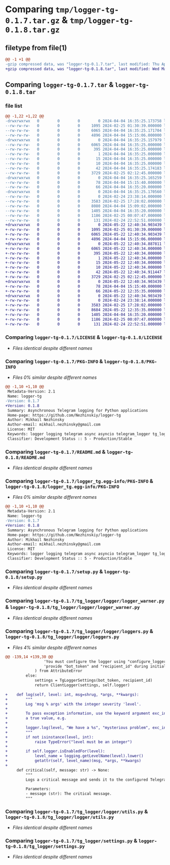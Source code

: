 # Comparing `tmp/logger-tg-0.1.7.tar.gz` & `tmp/logger-tg-0.1.8.tar.gz`

## filetype from file(1)

```diff
@@ -1 +1 @@
-gzip compressed data, was "logger-tg-0.1.7.tar", last modified: Thu Apr  4 16:35:25 2024, max compression
+gzip compressed data, was "logger-tg-0.1.8.tar", last modified: Wed May 22 12:40:34 2024, max compression
```

## Comparing `logger-tg-0.1.7.tar` & `logger-tg-0.1.8.tar`

### file list

```diff
@@ -1,22 +1,22 @@
-drwxrwxrwx   0        0        0        0 2024-04-04 16:35:25.173758 logger-tg-0.1.7/
--rw-rw-rw-   0        0        0     1095 2024-02-25 01:30:39.000000 logger-tg-0.1.7/LICENSE
--rw-rw-rw-   0        0        0     6065 2024-04-04 16:35:25.171704 logger-tg-0.1.7/PKG-INFO
--rw-rw-rw-   0        0        0     4896 2024-04-04 15:15:06.000000 logger-tg-0.1.7/README.md
-drwxrwxrwx   0        0        0        0 2024-04-04 16:35:25.157979 logger-tg-0.1.7/logger_tg.egg-info/
--rw-rw-rw-   0        0        0     6065 2024-04-04 16:35:25.000000 logger-tg-0.1.7/logger_tg.egg-info/PKG-INFO
--rw-rw-rw-   0        0        0      395 2024-04-04 16:35:25.000000 logger-tg-0.1.7/logger_tg.egg-info/SOURCES.txt
--rw-rw-rw-   0        0        0        1 2024-04-04 16:35:25.000000 logger-tg-0.1.7/logger_tg.egg-info/dependency_links.txt
--rw-rw-rw-   0        0        0       15 2024-04-04 16:35:25.000000 logger-tg-0.1.7/logger_tg.egg-info/requires.txt
--rw-rw-rw-   0        0        0       10 2024-04-04 16:35:25.000000 logger-tg-0.1.7/logger_tg.egg-info/top_level.txt
--rw-rw-rw-   0        0        0       42 2024-04-04 16:35:25.174183 logger-tg-0.1.7/setup.cfg
--rw-rw-rw-   0        0        0     3729 2024-02-25 02:12:45.000000 logger-tg-0.1.7/setup.py
-drwxrwxrwx   0        0        0        0 2024-04-04 16:35:25.165259 logger-tg-0.1.7/tg_logger/
--rw-rw-rw-   0        0        0       78 2024-04-04 15:15:40.000000 logger-tg-0.1.7/tg_logger/__init__.py
--rw-rw-rw-   0        0        0       66 2024-04-04 16:35:20.000000 logger-tg-0.1.7/tg_logger/__version__.py
-drwxrwxrwx   0        0        0        0 2024-04-04 16:35:25.170560 logger-tg-0.1.7/tg_logger/logger/
--rw-rw-rw-   0        0        0        0 2024-02-24 23:38:14.000000 logger-tg-0.1.7/tg_logger/logger/__init__.py
--rw-rw-rw-   0        0        0     3583 2024-02-25 17:28:02.000000 logger-tg-0.1.7/tg_logger/logger/logger_warner.py
--rw-rw-rw-   0        0        0     8080 2024-04-04 15:09:02.000000 logger-tg-0.1.7/tg_logger/logger/loggers.py
--rw-rw-rw-   0        0        0     1405 2024-04-04 16:35:20.000000 logger-tg-0.1.7/tg_logger/logger/utils.py
--rw-rw-rw-   0        0        0     1186 2024-02-25 00:07:47.000000 logger-tg-0.1.7/tg_logger/settings.py
--rw-rw-rw-   0        0        0      131 2024-02-24 22:52:51.000000 logger-tg-0.1.7/tg_logger/utils.py
+drwxrwxrwx   0        0        0        0 2024-05-22 12:40:34.903439 logger-tg-0.1.8/
+-rw-rw-rw-   0        0        0     1095 2024-02-25 01:30:39.000000 logger-tg-0.1.8/LICENSE
+-rw-rw-rw-   0        0        0     6065 2024-05-22 12:40:34.903439 logger-tg-0.1.8/PKG-INFO
+-rw-rw-rw-   0        0        0     4896 2024-04-04 15:15:06.000000 logger-tg-0.1.8/README.md
+drwxrwxrwx   0        0        0        0 2024-05-22 12:40:34.887811 logger-tg-0.1.8/logger_tg.egg-info/
+-rw-rw-rw-   0        0        0     6065 2024-05-22 12:40:34.000000 logger-tg-0.1.8/logger_tg.egg-info/PKG-INFO
+-rw-rw-rw-   0        0        0      395 2024-05-22 12:40:34.000000 logger-tg-0.1.8/logger_tg.egg-info/SOURCES.txt
+-rw-rw-rw-   0        0        0        1 2024-05-22 12:40:34.000000 logger-tg-0.1.8/logger_tg.egg-info/dependency_links.txt
+-rw-rw-rw-   0        0        0       15 2024-05-22 12:40:34.000000 logger-tg-0.1.8/logger_tg.egg-info/requires.txt
+-rw-rw-rw-   0        0        0       10 2024-05-22 12:40:34.000000 logger-tg-0.1.8/logger_tg.egg-info/top_level.txt
+-rw-rw-rw-   0        0        0       42 2024-05-22 12:40:34.911447 logger-tg-0.1.8/setup.cfg
+-rw-rw-rw-   0        0        0     3729 2024-02-25 02:12:45.000000 logger-tg-0.1.8/setup.py
+drwxrwxrwx   0        0        0        0 2024-05-22 12:40:34.903439 logger-tg-0.1.8/tg_logger/
+-rw-rw-rw-   0        0        0       78 2024-04-04 15:15:40.000000 logger-tg-0.1.8/tg_logger/__init__.py
+-rw-rw-rw-   0        0        0       66 2024-05-22 12:35:35.000000 logger-tg-0.1.8/tg_logger/__version__.py
+drwxrwxrwx   0        0        0        0 2024-05-22 12:40:34.903439 logger-tg-0.1.8/tg_logger/logger/
+-rw-rw-rw-   0        0        0        0 2024-02-24 23:38:14.000000 logger-tg-0.1.8/tg_logger/logger/__init__.py
+-rw-rw-rw-   0        0        0     3583 2024-02-25 17:28:02.000000 logger-tg-0.1.8/tg_logger/logger/logger_warner.py
+-rw-rw-rw-   0        0        0     8684 2024-05-22 12:35:35.000000 logger-tg-0.1.8/tg_logger/logger/loggers.py
+-rw-rw-rw-   0        0        0     1405 2024-04-04 16:35:20.000000 logger-tg-0.1.8/tg_logger/logger/utils.py
+-rw-rw-rw-   0        0        0     1186 2024-02-25 00:07:47.000000 logger-tg-0.1.8/tg_logger/settings.py
+-rw-rw-rw-   0        0        0      131 2024-02-24 22:52:51.000000 logger-tg-0.1.8/tg_logger/utils.py
```

### Comparing `logger-tg-0.1.7/LICENSE` & `logger-tg-0.1.8/LICENSE`

 * *Files identical despite different names*

### Comparing `logger-tg-0.1.7/PKG-INFO` & `logger-tg-0.1.8/PKG-INFO`

 * *Files 0% similar despite different names*

```diff
@@ -1,10 +1,10 @@
 Metadata-Version: 2.1
 Name: logger-tg
-Version: 0.1.7
+Version: 0.1.8
 Summary: Asynchronous Telegram logging for Python applications
 Home-page: https://github.com/Nezhinskiy/logger-tg
 Author: Mikhail Nezhinsky
 Author-email: mikhail.nezhinsky@gmail.com
 License: MIT
 Keywords: logger logging telegram async asyncio telegram_logger tg_logger python
 Classifier: Development Status :: 5 - Production/Stable
```

### Comparing `logger-tg-0.1.7/README.md` & `logger-tg-0.1.8/README.md`

 * *Files identical despite different names*

### Comparing `logger-tg-0.1.7/logger_tg.egg-info/PKG-INFO` & `logger-tg-0.1.8/logger_tg.egg-info/PKG-INFO`

 * *Files 0% similar despite different names*

```diff
@@ -1,10 +1,10 @@
 Metadata-Version: 2.1
 Name: logger-tg
-Version: 0.1.7
+Version: 0.1.8
 Summary: Asynchronous Telegram logging for Python applications
 Home-page: https://github.com/Nezhinskiy/logger-tg
 Author: Mikhail Nezhinsky
 Author-email: mikhail.nezhinsky@gmail.com
 License: MIT
 Keywords: logger logging telegram async asyncio telegram_logger tg_logger python
 Classifier: Development Status :: 5 - Production/Stable
```

### Comparing `logger-tg-0.1.7/setup.py` & `logger-tg-0.1.8/setup.py`

 * *Files identical despite different names*

### Comparing `logger-tg-0.1.7/tg_logger/logger/logger_warner.py` & `logger-tg-0.1.8/tg_logger/logger/logger_warner.py`

 * *Files identical despite different names*

### Comparing `logger-tg-0.1.7/tg_logger/logger/loggers.py` & `logger-tg-0.1.8/tg_logger/logger/loggers.py`

 * *Files 4% similar despite different names*

```diff
@@ -139,14 +139,30 @@
                 'You must configure the logger using "configure_logger" or '
                 'provide "bot_token" and "recipient_id" during initialization.'
             ) from AttributeError
         else:
             settings = TgLoggerSettings(bot_token, recipient_id)
             return ClientLogger(settings, self.logger)
 
+    def log(self, level: int, msg=shrug, *args, **kwargs):
+        """
+        Log 'msg % args' with the integer severity 'level'.
+
+        To pass exception information, use the keyword argument exc_info with
+        a true value, e.g.
+
+        logger.log(level, "We have a %s", "mysterious problem", exc_info=1)
+        """
+        if not isinstance(level, int):
+            raise TypeError("level must be an integer")
+
+        if self.logger.isEnabledFor(level):
+            level_name = logging.getLevelName(level).lower()
+            getattr(self, level_name)(msg, *args, **kwargs)
+
     def critical(self, message: str) -> None:
         """
         Logs a critical message and sends it to the configured Telegram chat.
 
         Parameters:
         - message (str): The critical message.
         """
```

### Comparing `logger-tg-0.1.7/tg_logger/logger/utils.py` & `logger-tg-0.1.8/tg_logger/logger/utils.py`

 * *Files identical despite different names*

### Comparing `logger-tg-0.1.7/tg_logger/settings.py` & `logger-tg-0.1.8/tg_logger/settings.py`

 * *Files identical despite different names*

